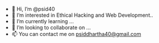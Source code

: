 - 👋 Hi, I’m @psid40
- 👀 I’m interested in Ethical Hacking and Web Development..
- 🌱 I’m currently learning ...
- 💞️ I’m looking to collaborate on ...
- 📫 You can contact me on psiddhartha40@gmail.com

<!---
psid40/psid40 is a ✨ special ✨ repository because its `README.md` (this file) appears on your GitHub profile.
You can click the Preview link to take a look at your changes.
--->
